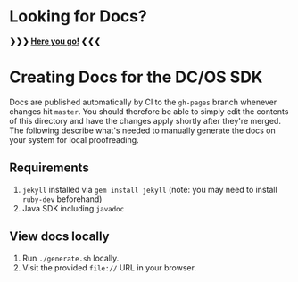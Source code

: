 # Looking for Docs?

**❯❯❯ [Here you go!](https://mesosphere.github.io/dcos-commons/) ❮❮❮**

# Creating Docs for the DC/OS SDK

Docs are published automatically by CI to the `gh-pages` branch whenever changes hit `master`.
You should therefore be able to simply edit the contents of this directory and have the changes apply shortly after they're merged.
The following describe what's needed to manually generate the docs on your system for local proofreading.

## Requirements

1. `jekyll` installed via `gem install jekyll` (note: you may need to install `ruby-dev` beforehand)
2. Java SDK including `javadoc`

## View docs locally

1. Run `./generate.sh` locally.
2. Visit the provided `file://` URL in your browser.
